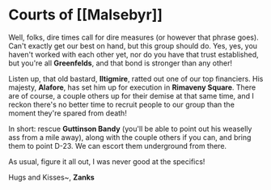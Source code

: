 
# Courts of [[Malsebyr]]

Well, folks, dire times call for dire measures (or however that phrase goes). Can't exactly get our best on hand, but this group should do. Yes, yes, you haven't worked with each other yet, nor do you have that trust established, but you're all **Greenfelds**, and that bond is stronger than any other!

Listen up, that old bastard, **Iltigmire**, ratted out one of our top financiers. His majesty, **Alafore**, has set him up for execution in **Rimaveny Square**. There are of course, a couple others up for their demise at that same time, and I reckon there's no better time to recruit people to our group than the moment they're spared from death! 

In short: rescue **Guttinson Bandy** (you'll be able to point out his weaselly ass from a mile away), along with the couple others if you can, and bring them to point D-23. We can escort them underground from there.

As usual, figure it all out, I was never good at the specifics!

Hugs and Kisses~,
**Zanks**





